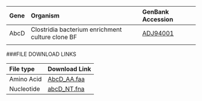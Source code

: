 Gene | Organism | GenBank Accession |
 :--- | :--- | :--- |
| AbcD | Clostridia bacterium enrichment culture clone BF | [ADJ94001](http://www.ncbi.nlm.nih.gov/protein/ADJ94001) |
| []() | | |

###FILE DOWNLOAD LINKS

 File type | Download Link |
 :--- | :---------- | 
| Amino Acid | [AbcD_AA.faa](amino_acid/AbcD_AA.faa) |
| Nucleotide | [abcD_NT.fna](nucleotide/abcD_AA.fna) |
